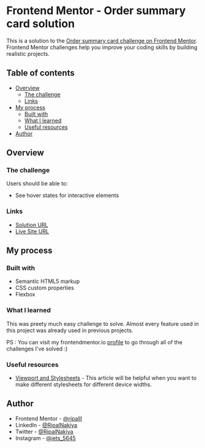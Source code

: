 # Frontend Mentor - Order summary card solution

This is a solution to the [Order summary card challenge on Frontend Mentor](https://www.frontendmentor.io/challenges/order-summary-component-QlPmajDUj). Frontend Mentor challenges help you improve your coding skills by building realistic projects.

## Table of contents

- [Overview](#overview)
  - [The challenge](#the-challenge)
  - [Links](#links)
- [My process](#my-process)
  - [Built with](#built-with)
  - [What I learned](#what-i-learned)
  - [Useful resources](#useful-resources)
- [Author](#author)

## Overview

### The challenge

Users should be able to:

- See hover states for interactive elements

### Links

- [Solution URL](https://github.com/ripalnakiya/Order-Summary-Card.git)
- [Live Site URL](https://ripalnakiya.github.io/Order-Summary-Card/)

## My process

### Built with

- Semantic HTML5 markup
- CSS custom properties
- Flexbox

### What I learned

This was preety much easy challenge to solve. Almost every feature used in this project was already used in previous projects.

PS : You can visit my frontendmentor.io [profile](https://www.frontendmentor.io/profile/ripalll) to go through all of the challenges I've solved :)

### Useful resources

- [Viewport and Stylesheets](https://css-tricks.com/resolution-specific-stylesheets/) - This article will be helpful when you want to make different stylesheets for different device widths.

## Author

- Frontend Mentor - [@ripalll](https://www.frontendmentor.io/profile/ripalll)
- LinkedIn - [@RipalNakiya](https://www.linkedin.com/in/ripal-nakiya-0a96a4203/)
- Twitter - [@RipalNakiya](https://twitter.com/RipalNakiya)
- Instagram - [@jets_5645](https://www.instagram.com/jets_5645/?hl=en)
